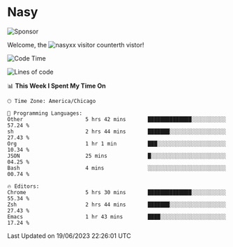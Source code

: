# Nasy

<!--
<p align="center">
<img height="200" src="https://github-readme-stats.vercel.app/api?username=nasyxx&count_private=true&show_icons=true&theme=dracula&include_all_commits=true"/>
<img height="200" src="https://github-readme-stats.vercel.app/api/top-langs/?username=nasyxx&theme=dracula&hide=html,jupyter+notebook&count_private=true&show_icons=true"/>
</p>

  
----------------
-->

![Sponsor](https://img.shields.io/static/v1.svg?label=Sponsor&message=%E2%9D%A4&logo=GitHub&style=flat&color=pink)
 
Welcome, the ![nasyxx visitor counter](https://count.getloli.com/get/@nasyxx?theme=rule34)th vistor!
 
<!--START_SECTION:waka-->
![Code Time](http://img.shields.io/badge/Code%20Time-3%2C575%20hrs%202%20mins-blue)

![Lines of code](https://img.shields.io/badge/From%20Hello%20World%20I%27ve%20Written-6.3%20million%20lines%20of%20code-blue)

📊 **This Week I Spent My Time On** 

```text
🕑︎ Time Zone: America/Chicago

💬 Programming Languages: 
Other                    5 hrs 42 mins       ██████████████░░░░░░░░░░░   57.24 % 
sh                       2 hrs 44 mins       ███████░░░░░░░░░░░░░░░░░░   27.43 % 
Org                      1 hr 1 min          ███░░░░░░░░░░░░░░░░░░░░░░   10.34 % 
JSON                     25 mins             █░░░░░░░░░░░░░░░░░░░░░░░░   04.25 % 
Bash                     4 mins              ░░░░░░░░░░░░░░░░░░░░░░░░░   00.74 % 

🔥 Editors: 
Chrome                   5 hrs 30 mins       ██████████████░░░░░░░░░░░   55.34 % 
Zsh                      2 hrs 44 mins       ███████░░░░░░░░░░░░░░░░░░   27.43 % 
Emacs                    1 hr 43 mins        ████░░░░░░░░░░░░░░░░░░░░░   17.24 % 
```


 Last Updated on 19/06/2023 22:26:01 UTC
<!--END_SECTION:waka-->

<!-- ![visitors](https://visitor-badge.laobi.icu/badge?page_id=nasyxx.nasyxx) -->
